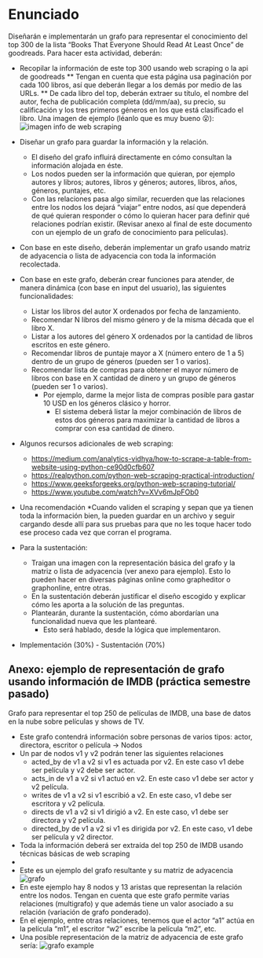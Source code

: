 # Enunciado

Diseñarán e implementarán un grafo para representar el conocimiento del top 300 de la lista “Books That Everyone Should Read At Least Once” de goodreads. Para hacer esta actividad, deberán: 
* Recopilar la información de este top 300 usando web scraping o la api de goodreads
** Tengan en cuenta que esta página usa paginación por cada 100 libros, así que deberán llegar a los demás por medio de las URLs. 
** De cada libro del top, deberán extraer su título, el nombre del autor, fecha de publicación completa (dd/mm/aa), su precio, su calificación y los tres primeros géneros en los que está clasificado el libro. Una imagen de ejemplo (léanlo que es muy bueno 😮):
![imagen info de web scraping](https://github.com/DaniGomAris/web_scraping_books/assets/99361024/ee670047-a6fb-4aac-afff-9f277a81066f)

* Diseñar un grafo para guardar la información y la relación. 
  * El diseño del grafo influirá directamente en cómo consultan la información alojada en éste.
  * Los nodos pueden ser la información que quieran, por ejemplo autores y libros; autores, libros y géneros; autores, libros, años, géneros, puntajes, etc.
  * Con las relaciones pasa algo similar, recuerden que las relaciones entre los nodos los dejará “viajar” entre nodos, así que dependerá de qué quieran responder o cómo lo quieran hacer para definir qué relaciones podrían existir. (Revisar anexo al final de este documento con un ejemplo de un grafo de conocimiento para películas). 
* Con base en este diseño, deberán implementar un grafo usando matriz de adyacencia o lista de adyacencia con toda la información recolectada.
* Con base en este grafo, deberán crear funciones para atender, de manera dinámica (con base en input del usuario), las siguientes funcionalidades:
  * Listar los libros del autor X ordenados por fecha de lanzamiento.
  * Recomendar N libros del mismo género y de la misma década que el libro X.
  * Listar a los autores del género X ordenados por la cantidad de libros escritos en este género.
  * Recomendar libros de puntaje mayor a X (número entero de 1 a 5) dentro de un grupo de géneros (pueden ser 1 o varios). 
  * Recomendar lista de compras para obtener el mayor número de libros con base en X cantidad de dinero y un grupo de géneros (pueden ser 1 o varios).
    * Por ejemplo, darme la mejor lista de compras posible para gastar 10 USD en los géneros clásico y horror.
      * El sistema deberá listar la mejor combinación de libros de estos dos géneros para maximizar la cantidad de libros a comprar con esa cantidad de dinero.
* Algunos recursos adicionales de web scraping:
  * https://medium.com/analytics-vidhya/how-to-scrape-a-table-from-website-using-python-ce90d0cfb607
  * https://realpython.com/python-web-scraping-practical-introduction/
  * https://www.geeksforgeeks.org/python-web-scraping-tutorial/
  * https://www.youtube.com/watch?v=XVv6mJpFOb0
* Una recomendación
  *Cuando validen el scraping y sepan que ya tienen toda la información bien, la pueden guardar en un archivo y seguir cargando desde allí para sus pruebas para que no les toque hacer todo ese proceso cada vez que corran el programa.

* Para la sustentación:
  * Traigan una imagen con la representación básica del grafo y la matriz o lista de adyacencia (ver anexo para ejemplo). Esto lo pueden hacer en diversas páginas online como grapheditor o graphonline, entre otras.
  * En la sustentación deberán justificar el diseño escogido y explicar cómo les aporta a la solución de las preguntas.
  * Plantearán, durante la sustentación, cómo abordarían una funcionalidad nueva que les plantearé. 
    * Esto será hablado, desde la lógica que implementaron.
* Implementación (30%) - Sustentación (70%)


## Anexo: ejemplo de representación de grafo usando información de IMDB (práctica semestre pasado)

Grafo para representar el top 250 de películas de IMDB, una base de datos en la nube sobre películas y shows de TV. 
* Este grafo contendrá información sobre personas de varios tipos: actor, directora, escritor o película → Nodos
* Un par de nodos v1 y v2 podrán tener las siguientes relaciones
  * acted_by de v1 a v2 si v1 es actuada por v2. En este caso v1 debe ser película y v2 debe ser actor.
  * acts_in de v1 a v2 si v1 actuó en v2. En este caso v1 debe ser actor y v2 película.
  * writes de v1 a v2 si v1 escribió a v2. En este caso, v1 debe ser escritora y v2 película.
  * directs de v1 a v2 si v1 dirigió a v2. En este caso, v1 debe ser directora y v2 película. 
  * directed_by de v1 a v2 si v1 es dirigida por v2. En este caso, v1 debe ser película y v2 director.
* Toda la información deberá ser extraída del top 250 de IMDB usando técnicas básicas de web scraping
* 
* Este es un ejemplo del grafo resultante y su matriz de adyacencia
![grafo](https://github.com/DaniGomAris/web_scraping_books/assets/99361024/f941ea4a-49a9-4d9d-a904-6f82d93458b2)
* En este ejemplo hay 8 nodos y 13 aristas que representan la relación entre los nodos. Tengan en cuenta que este grafo permite varias relaciones (multigrafo) y que además tiene un valor asociado a su relación (variación de grafo ponderado). 
* En el ejemplo, entre otras relaciones, tenemos que el actor “a1” actúa en la película “m1”, el escritor “w2” escribe la película “m2”, etc.
* Una posible representación de la matriz de adyacencia de este grafo sería:
![grafo example](https://github.com/DaniGomAris/web_scraping_books/assets/99361024/cc147010-3c1b-442c-82e4-a1f1b266b740)
